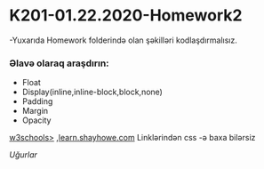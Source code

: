 # K201-01.22.2020-Homework2
-Yuxarıda Homework folderində olan şəkilləri kodlaşdırmalısız.
 <h3>Əlavə olaraq araşdırın:</h3>
 <ul>
 <li>Float</li>
 <li>Display(inline,inline-block,block,none)</li>
 <li>Padding</li>
 <li>Margin</li>
 <li>Opacity</li>
 </ul>
 <a href="https://www.w3schools.com/css/">w3schools></a> ,<a href="https://learn.shayhowe.com/html-css/building-your-first-web-page">learn.shayhowe.com</a>
 Linklərindən css -ə baxa bilərsiz
 
 <i>Uğurlar</i>
